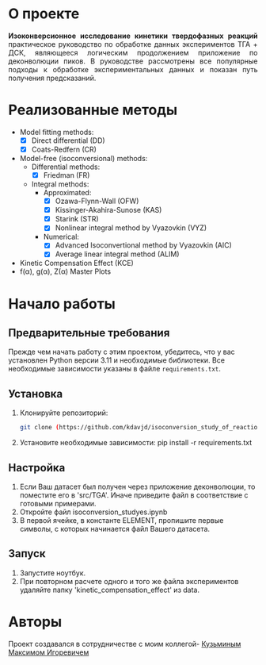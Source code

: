 # О проекте
<div style="text-align: justify;">

**Изоконверсионное исследование кинетики твердофазных реакций** практическое руководство по обработке данных экспериментов ТГА + ДСК, являющееся логическим продолжением приложение по деконволюции пиков. В руководстве рассмотрены все популярные подходы к обработке экспериментальных данных и показан путь получения предсказаний.
</div>

# Реализованные методы
<div style="text-align: justify;">

+ Model fitting methods:
  - [X] Direct differential (DD)
  - [X] Coats-Redfern (CR)
+ Model-free (isoconversional) methods:
  + Differential methods:
    - [X] Friedman (FR)
  + Integral methods:
    + Approximated:
      - [X] Ozawa-Flynn-Wall (OFW)
      - [X] Kissinger-Akahira-Sunose (KAS)
      - [X] Starink (STR)
      - [X] Nonlinear integral method by Vyazovkin (VYZ)
    + Numerical:
      - [X] Advanced Isoconvertional method by Vyazovkin (AIC)
      - [X] Average linear integral method (ALIM)
+ Kinetic Compensation Effect (KCE)
+ f(α), g(α), Z(α) Master Plots

</div>

# Начало работы

## Предварительные требования

Прежде чем начать работу с этим проектом, убедитесь, что у вас установлен Python версии 3.11 и необходимые библиотеки. Все необходимые зависимости указаны в файле `requirements.txt`.

## Установка

1. Клонируйте репозиторий:
   ```bash
   git clone (https://github.com/kdavjd/isoconversion_study_of_reaction_kinetics)
2. Установите необходимые зависимости:
   pip install -r requirements.txt

## Настройка
1. Если Ваш датасет был получен через приложение деконволюции, то поместите его в 'src/TGA'. Иначе приведите файл в соответствие с готовыми примерами.
2. Откройте файл isoconversion_studyes.ipynb 
3. В первой ячейке, в константе ELEMENT, пропишите первые символы, с которых начинается файл Вашего датасета.

## Запуск
1. Запустите ноутбук.
2. При повторном расчете одного и того же файла экспериментов удаляйте папку 'kinetic_compensation_effect' из data.

# Авторы 
Проект создавался в сотрудничестве с моим коллегой- [Кузьминым Максимом Игоревичем](https://github.com/Xenozite)